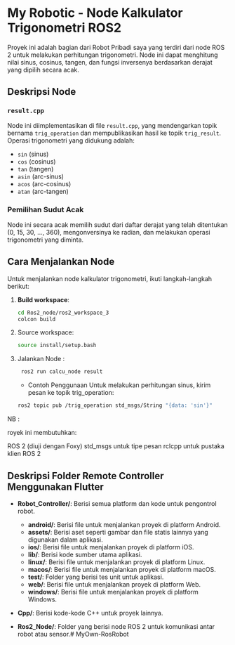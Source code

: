 # My Robotic - Node Kalkulator Trigonometri ROS2

Proyek ini adalah bagian dari Robot Pribadi saya yang terdiri dari node ROS 2 untuk melakukan perhitungan trigonometri. Node ini dapat menghitung nilai sinus, cosinus, tangen, dan fungsi inversenya berdasarkan derajat yang dipilih secara acak.


## Deskripsi Node

### `result.cpp`
Node ini diimplementasikan di file `result.cpp`, yang mendengarkan topik bernama `trig_operation` dan mempublikasikan hasil ke topik `trig_result`. Operasi trigonometri yang didukung adalah:
- `sin` (sinus)
- `cos` (cosinus)
- `tan` (tangen)
- `asin` (arc-sinus)
- `acos` (arc-cosinus)
- `atan` (arc-tangen)

### Pemilihan Sudut Acak
Node ini secara acak memilih sudut dari daftar derajat yang telah ditentukan (0, 15, 30, ..., 360), mengonversinya ke radian, dan melakukan operasi trigonometri yang diminta.

## Cara Menjalankan Node

Untuk menjalankan node kalkulator trigonometri, ikuti langkah-langkah berikut:

1. **Build workspace**:
   
   ```bash
   cd Ros2_node/ros2_workspace_3
   colcon build
    ```
2. Source workspace:

    ```bash
    source install/setup.bash
    ```
3. Jalankan Node : 
   
   ```bash
    ros2 run calcu_node result
   ```

   - Contoh Penggunaan
   Untuk melakukan perhitungan sinus, kirim pesan ke topik trig_operation:

    ```bash
    ros2 topic pub /trig_operation std_msgs/String "{data: 'sin'}"
    ```

NB :

royek ini membutuhkan:

ROS 2 (diuji dengan Foxy)
std_msgs untuk tipe pesan
rclcpp untuk pustaka klien ROS 2





## Deskripsi Folder Remote Controller Menggunakan Flutter

- **Robot_Controller/**: Berisi semua platform dan kode untuk pengontrol robot.
  - **android/**: Berisi file untuk menjalankan proyek di platform Android.
  - **assets/**: Berisi aset seperti gambar dan file statis lainnya yang digunakan dalam aplikasi.
  - **ios/**: Berisi file untuk menjalankan proyek di platform iOS.
  - **lib/**: Berisi kode sumber utama aplikasi.
  - **linux/**: Berisi file untuk menjalankan proyek di platform Linux.
  - **macos/**: Berisi file untuk menjalankan proyek di platform macOS.
  - **test/**: Folder yang berisi tes unit untuk aplikasi.
  - **web/**: Berisi file untuk menjalankan proyek di platform Web.
  - **windows/**: Berisi file untuk menjalankan proyek di platform Windows.

- **Cpp/**: Berisi kode-kode C++ untuk proyek lainnya.
- **Ros2_Node/**: Folder yang berisi node ROS 2 untuk komunikasi antar robot atau sensor.# MyOwn-RosRobot
